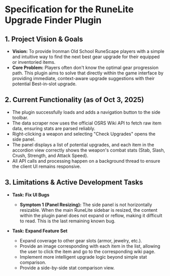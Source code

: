 # Specification for the RuneLite Upgrade Finder Plugin

## 1. Project Vision & Goals

-   **Vision:** To provide Ironman Old School RuneScape players with a simple and intuitive way to find the next best gear upgrade for their equipped or inventoried items.
-   **Core Problem:** Players often don't know the optimal gear progression path. This plugin aims to solve that directly within the game interface by providing immediate, context-aware upgrade suggestions with their potential Best-in-slot upgrade.

## 2. Current Functionality (as of Oct 3, 2025)

-   The plugin successfully loads and adds a navigation button to the side toolbar.
-   The data scraper now uses the official OSRS Wiki API to fetch raw item data, ensuring stats are parsed reliably.
-   Right-clicking a weapon and selecting "Check Upgrades" opens the side panel.
-   The panel displays a list of potential upgrades, and each item in the accordion view correctly shows the weapon's combat stats (Stab, Slash, Crush, Strength, and Attack Speed).
-   All API calls and processing happen on a background thread to ensure the client UI remains responsive.

## 3. Limitations & Active Development Tasks

-   **Task: Fix UI Bugs**
    -   **Symptom 1 (Panel Resizing):** The side panel is not horizontally resizable. When the main RuneLite sidebar is resized, the content within the plugin panel does not expand or reflow, making it difficult to read. This is the last remaining known bug.

-   **Task: Expand Feature Set**
    -   Expand coverage to other gear slots (armor, jewelry, etc.).
    -   Provide an image corresponding with each item in the list, allowing the user to click the item and go to the corresponding wiki page.
    -   Implement more intelligent upgrade logic beyond simple stat comparison.
    -   Provide a side-by-side stat comparison view. 